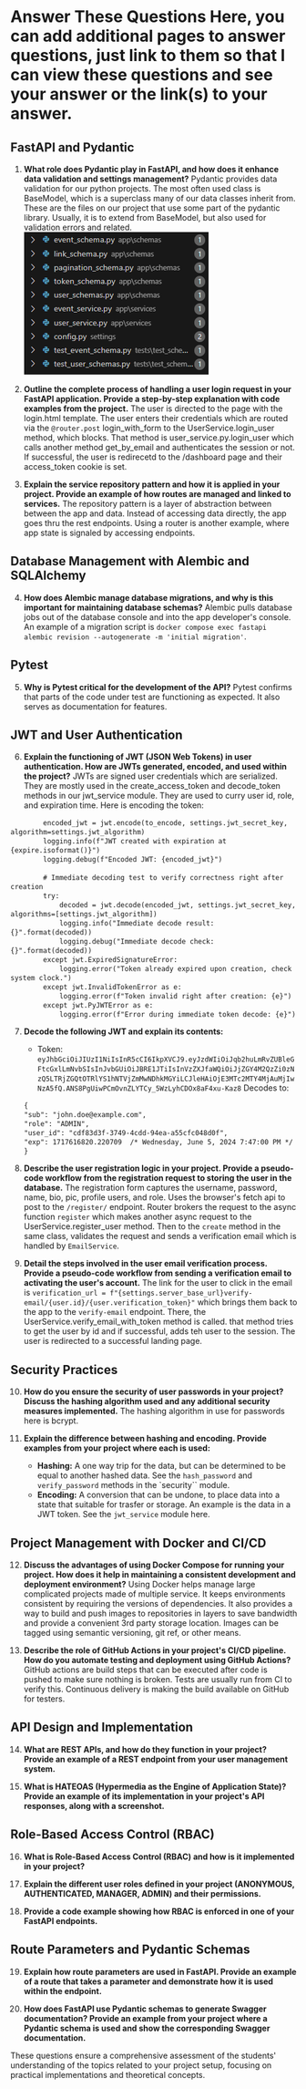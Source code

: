 # Answer These Questions Here, you can add additional pages to answer questions, just link to them so that I can view these questions and see your answer or the link(s) to your answer.

## FastAPI and Pydantic

1. **What role does Pydantic play in FastAPI, and how does it enhance data validation and settings management?**
Pydantic provides data validation for our python projects. The most often used class is BaseModel, which is a superclass many of our data classes inherit from. These are the files on our project that use some part of the pydantic library. Usually, it is to extend from BaseModel, but also used for validation errors and related.
![Alt text](image.png)


2. **Outline the complete process of handling a user login request in your FastAPI application. Provide a step-by-step explanation with code examples from the project.**
The user is directed to the page with the login.html template. The user enters their credentials which are routed via the `@router.post` login_with_form to the UserService.login_user method, which blocks. That method is user_service.py.login_user which calls another method get_by_email and authenticates the session or not. If successful, the user is redirecetd to the /dashboard page and their access_token cookie is set.

3. **Explain the service repository pattern and how it is applied in your project. Provide an example of how routes are managed and linked to services.**
The repository pattern is a layer of abstraction between between the app and data. Instead of accessing data directly, the app goes thru the rest endpoints. Using a router is another example, where app state is signaled by accessing endpoints.

## Database Management with Alembic and SQLAlchemy

4. **How does Alembic manage database migrations, and why is this important for maintaining database schemas?**
Alembic pulls database jobs out of the database console and into the app developer's console. An example of a migration script is `docker compose exec fastapi alembic revision --autogenerate -m 'initial migration'`.

## Pytest

5. **Why is Pytest critical for the development of the API?**
Pytest confirms that parts of the code under test are functioning as expected. It also serves as documentation for features.

## JWT and User Authentication

6. **Explain the functioning of JWT (JSON Web Tokens) in user authentication. How are JWTs generated, encoded, and used within the project?**
JWTs are signed user credentials which are serialized. They are mostly used in the create_access_token and decode_token methods in our jwt_service module. They are used to curry user id, role, and expiration time. Here is encoding the token:
```
        encoded_jwt = jwt.encode(to_encode, settings.jwt_secret_key, algorithm=settings.jwt_algorithm)
        logging.info(f"JWT created with expiration at {expire.isoformat()}")
        logging.debug(f"Encoded JWT: {encoded_jwt}")
        
        # Immediate decoding test to verify correctness right after creation
        try:
            decoded = jwt.decode(encoded_jwt, settings.jwt_secret_key, algorithms=[settings.jwt_algorithm])
            logging.info("Immediate decode result: {}".format(decoded))
            logging.debug("Immediate decode check: {}".format(decoded))
        except jwt.ExpiredSignatureError:
            logging.error("Token already expired upon creation, check system clock.")
        except jwt.InvalidTokenError as e:
            logging.error(f"Token invalid right after creation: {e}")
        except jwt.PyJWTError as e:
            logging.error(f"Error during immediate token decode: {e}")
```

7. **Decode the following JWT and explain its contents:**
   - Token: `eyJhbGciOiJIUzI1NiIsInR5cCI6IkpXVCJ9.eyJzdWIiOiJqb2huLmRvZUBleGFtcGxlLmNvbSIsInJvbGUiOiJBRE1JTiIsInVzZXJfaWQiOiJjZGY4M2QzZi0zNzQ5LTRjZGQtOTRlYS1hNTVjZmMwNDhkMGYiLCJleHAiOjE3MTc2MTY4MjAuMjIwNzA5fQ.ANS8PgUiwPCmOvnZLYTCy_5WzLyhCDOx8aF4xu-Kaz8`
   Decodes to:
   ```
   {
   "sub": "john.doe@example.com",
   "role": "ADMIN",
   "user_id": "cdf83d3f-3749-4cdd-94ea-a55cfc048d0f",
   "exp": 1717616820.220709  /* Wednesday, June 5, 2024 7:47:00 PM */
   }
   ```

8. **Describe the user registration logic in your project. Provide a pseudo-code workflow from the registration request to storing the user in the database.**
The registration form captures the username, password, name, bio, pic, profile users, and role. Uses the browser's fetch api to post to the `/register/` endpoint. Router brokers the request to the async function `register` which makes another async request to the UserService.register_user method. Then to the `create` method in the same class, validates the request and sends a verification email which is handled by `EmailService`. 

9. **Detail the steps involved in the user email verification process. Provide a pseudo-code workflow from sending a verification email to activating the user's account.**
The link for the user to click in the email is `verification_url = f"{settings.server_base_url}verify-email/{user.id}/{user.verification_token}"`
which brings them back to the app to the `verify-email` endpoint. There, the UserService.verify_email_with_token method is called. that method tries to get the user by id and if successful, adds teh user to the session. The user is redirected to a successful landing page.

## Security Practices

10. **How do you ensure the security of user passwords in your project? Discuss the hashing algorithm used and any additional security measures implemented.**
The hashing algorithm in use for passwords here is bcrypt.

11. **Explain the difference between hashing and encoding. Provide examples from your project where each is used:**
    - **Hashing:** A one way trip for the data, but can be determined to be equal to another hashed data. See the `hash_password` and `verify_password` methods in the `security`` module.
    - **Encoding:** A conversion that can be undone, to place data into a state that suitable for trasfer or storage. An example is the data in a JWT token. See the `jwt_service` module here. 

## Project Management with Docker and CI/CD

12. **Discuss the advantages of using Docker Compose for running your project. How does it help in maintaining a consistent development and deployment environment?**
Using Docker helps manage large complicated projects made of multiple service. It keeps environments consistent by requiring the versions of dependencies. It also provides a way to build and push images to repositories in layers to save bandwidth and provide a convenient 3rd party storage location. Images can be tagged using semantic versioning, git ref, or other means.

13. **Describe the role of GitHub Actions in your project's CI/CD pipeline. How do you automate testing and deployment using GitHub Actions?**
GitHub actions are build steps that can be executed after code is pushed to make sure nothing is broken. Tests are usually run from CI to verify this. Continuous delivery is making the build available on GitHub for testers.

## API Design and Implementation

14. **What are REST APIs, and how do they function in your project? Provide an example of a REST endpoint from your user management system.**

15. **What is HATEOAS (Hypermedia as the Engine of Application State)? Provide an example of its implementation in your project's API responses, along with a screenshot.**

## Role-Based Access Control (RBAC)

16. **What is Role-Based Access Control (RBAC) and how is it implemented in your project?**

17. **Explain the different user roles defined in your project (ANONYMOUS, AUTHENTICATED, MANAGER, ADMIN) and their permissions.**

18. **Provide a code example showing how RBAC is enforced in one of your FastAPI endpoints.**

## Route Parameters and Pydantic Schemas

19. **Explain how route parameters are used in FastAPI. Provide an example of a route that takes a parameter and demonstrate how it is used within the endpoint.**

20. **How does FastAPI use Pydantic schemas to generate Swagger documentation? Provide an example from your project where a Pydantic schema is used and show the corresponding Swagger documentation.**

These questions ensure a comprehensive assessment of the students' understanding of the topics related to your project setup, focusing on practical implementations and theoretical concepts.